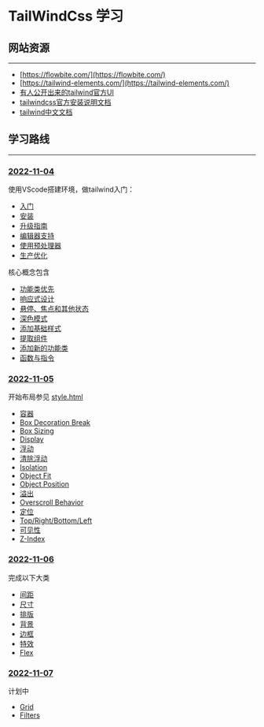# TailWindCss 学习

## 网站资源
---
- [https://flowbite.com/](https://flowbite.com/)
- [https://tailwind-elements.com/](https://tailwind-elements.com/)
- [有人公开出来的tailwind官方UI](https://github.com/davidivkovic/tailwindui)
- [tailwindcss官方安装说明文档](https://tailwindcss.com/docs/installation)
- [tailwind中文文档](https://www.tailwindcss.cn/docs)
## 学习路线
---
### [2022-11-04]()

使用VScode搭建环境，做tailwind入门：
- [入门]()
- [安装]()
- [升级指南]()
- [编辑器支持]()
- [使用预处理器]()
- [生产优化]()

核心概念包含
- [功能类优先]()
- [响应式设计]()
- [悬停、焦点和其他状态]()
- [深色模式]()
- [添加基础样式]()
- [提取组件]()
- [添加新的功能类]()
- [函数与指令]()

### [2022-11-05]()
开始布局参见 [style.html](style.html)

- [容器]()
- [Box Decoration Break]()
- [Box Sizing]()
- [Display]()
- [浮动]()
- [清除浮动]()
- [Isolation]()
- [Object Fit]()
- [Object Position]()
- [溢出]()
- [Overscroll Behavior]()
- [定位]()
- [Top/Right/Bottom/Left]()
- [可见性]()
- [Z-Index]()

### [2022-11-06]()

完成以下大类
- [间距]()
- [尺寸]()
- [排版]()
- [背景]()
- [边框]()
- [特效]()
- [Flex]()

### [2022-11-07]()
计划中
- [Grid]()
- [Filters]()